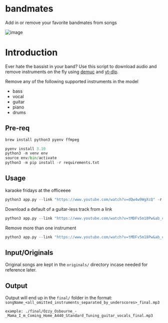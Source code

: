 
# bandmates
Add in or remove your favorite bandmates from songs

![image](https://github.com/stekole/bandmates/assets/30674956/4b9942e2-7f7f-4d21-94d0-329309348993)

# Introduction

Ever hate the bassist in your band? Use this script to download audio and remove instruments on the fly using [demuc](https://github.com/facebookresearch/demucs) and [yt-dlp](https://github.com/yt-dlp/yt-dlp).

Remove any of the following supported instruments in the model
- bass
- vocal
- guitar
- piano
- drums

## Pre-req

```bash
brew install python3 pyenv ffmpeg
```

```python
pyenv install 3.10
python3 -m venv env
source env/bin/activate
python3 -m pip install -r requirements.txt
```

## Usage

karaoke fridays at the officeeee
```python
python3 app.py --link "https://www.youtube.com/watch?v=dQw4w9WgXcQ" -r vocals
```

Download a default of a guitar-less track from a link
```python
python3 app.py --link "https://www.youtube.com/watch?v=tMDFv5m18Pw&ab_channel=OzzyOsbourneVEVO"
```

Remove more than one instrument
```python
python3 app.py --link "https://www.youtube.com/watch?v=tMDFv5m18Pw&ab_channel=OzzyOsbourneVEVO" -r guitar -r vocals
```
## Input/Originals

Original songs are kept in the `originals/` directory incase needed for reference later.

## Output

Output will end up in the `final/` folder in the format: `songName_<all_omitted_instruments_separated_by_underscores>_final.mp3`

```example: ./final/Ozzy_Osbourne_-_Mama_I_m_Coming_Home_A440_Standard_Tuning_guitar_vocals_final.mp3```

